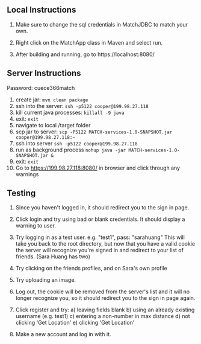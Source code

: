 Local Instructions
-

1. Make sure to change the sql credentials in MatchJDBC to match your own.

2. Right click on the MatchApp class in Maven and select run.

3. After building and running, go to https://localhost:8080/

Server Instructions
-
Password: cuece366match

1. create jar: `mvn clean package`
2. ssh into the server: `ssh -p5122 cooper@199.98.27.118`
3. kill current java processes: `killall -9 java`
4. exit: `exit`
5. navigate to local /target folder
6. scp jar to server: `scp -P5122 MATCH-services-1.0-SNAPSHOT.jar cooper@199.98.27.118:~`
7. ssh into server `ssh -p5122 cooper@199.98.27.118`
8. run as background process `nohup java -jar MATCH-services-1.0-SNAPSHOT.jar &`
9. exit: `exit`
10. Go to https://199.98.27.118:8080/ in browser and click through any warnings

Testing
-

1. Since you haven't logged in, it should redirect you to the sign in page.

2. Click login and try using bad or blank credentials. It should display a warning to user.

3. Try logging in as a test user. e.g. "test1", pass: "sarahuang" This will take you back to the root directory, but now that you have a valid cookie the server will recognize you're signed in and redirect to your list of friends. (Sara Huang has two)

4. Try clicking on the friends profiles, and on Sara's own profile

5. Try uploading an image.

6. Log out, the cookie will be removed from the server's list and it will no longer recognize you, so it should redirect you to the sign in page again.

7. Click register and try:
a) leaving fields blank 
b) using an already existing username (e.g. test1)
c) entering a non-number in max distance
d) not clicking 'Get Location' 
e) clicking 'Get Location'

8. Make a new account and log in with it.

